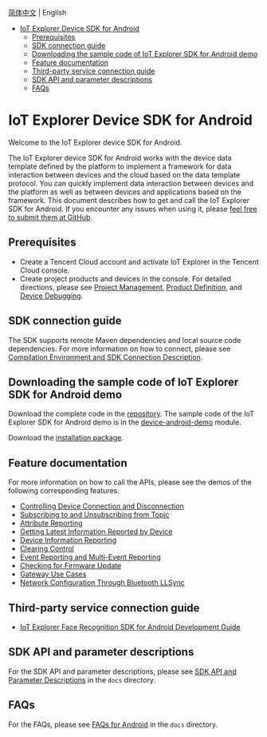 [简体中文](././README.md) | English

* [IoT Explorer Device SDK for Android](#IoT-Explorer-Device-SDK-for-Android)
  * [Prerequisites](#Prerequisites)
  * [SDK connection guide](#SDK-connection-guide)
  * [Downloading the sample code of IoT Explorer SDK for Android demo](#Downloading-the-sample-code-of-IoT-Explorer-SDK-for-Android-demo)
  * [Feature documentation](#Feature-documentation)
  * [Third-party service connection guide](#Third-Party-service-connection-guide)
  * [SDK API and parameter descriptions](#SDK-API-and-parameter-descriptions)
  * [FAQs](#FAQs)

# IoT Explorer Device SDK for Android
Welcome to the IoT Explorer device SDK for Android.

The IoT Explorer device SDK for Android works with the device data template defined by the platform to implement a framework for data interaction between devices and the cloud based on the data template protocol. You can quickly implement data interaction between devices and the platform as well as between devices and applications based on the framework. This document describes how to get and call the IoT Explorer SDK for Android. If you encounter any issues when using it, please [feel free to submit them at GitHub](https://github.com/tencentyun/iot-device-java/issues/new).

## Prerequisites
* Create a Tencent Cloud account and activate IoT Explorer in the Tencent Cloud console.
* Create project products and devices in the console. For detailed directions, please see [Project Management](https://cloud.tencent.com/document/product/1081/40290), [Product Definition](https://cloud.tencent.com/document/product/1081/34739), and [Device Debugging](https://cloud.tencent.com/document/product/1081/34741).

## SDK connection guide
The SDK supports remote Maven dependencies and local source code dependencies. For more information on how to connect, please see [Compilation Environment and SDK Connection Description](docs/en/PRELIM__编译环境及SDK接入说明_EN-US.md).

## Downloading the sample code of IoT Explorer SDK for Android demo
Download the complete code in the [repository](https://github.com/tencentyun/iot-device-java). The sample code of the IoT Explorer SDK for Android demo is in the [device-android-demo](../device-android-demo) module.

Download the [installation package](https://github.com/tencentyun/iot-device-android/wiki/下载安装).

## Feature documentation
For more information on how to call the APIs, please see the demos of the following corresponding features.

* [Controlling Device Connection and Disconnection](docs/en/PRELIM__控制设备上下线_EN-US.md)
* [Subscribing to and Unsubscribing from Topic](docs/en/PRELIM__订阅与取消订阅%20Topic%20主题_EN-US.md)
* [Attribute Reporting](docs/en/PRELIM__属性上报_EN-US.md)
* [Getting Latest Information Reported by Device](docs/en/PRELIM__获取设备最新上报信息_EN-US.md)
* [Device Information Reporting](docs/en/PRELIM__设备信息上报_EN-US.md)
* [Clearing Control](docs/en/PRELIM__清除控制_EN-US.md)
* [Event Reporting and Multi-Event Reporting](docs/en/PRELIM__事件上报以及多事件上报_EN-US.md)
* [Checking for Firmware Update](docs/en/PRELIM__检查固件更新_EN-US.md)
* [Gateway Use Cases](docs/en/PRELIM__网关使用示例_EN-US.md)
* [Network Configuration Through Bluetooth LLSync](docs/en/PRELIM__LLSync蓝牙辅助配网_EN-US.md)

## Third-party service connection guide
* [IoT Explorer Face Recognition SDK for Android Development Guide](../explorer-device-face/PRELIM__README%202_EN-US.md)

## SDK API and parameter descriptions
For the SDK API and parameter descriptions, please see [SDK API and Parameter Descriptions](docs/en/PRELIM__SDK%20API及参数说明_EN-US.md) in the `docs` directory.

## FAQs
For the FAQs, please see [FAQs for Android](docs/en/PRELIM__常见问题android_EN-US.md) in the `docs` directory.

